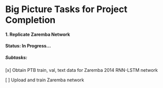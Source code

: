 # Big Picture Tasks for Project Completion #

#### 1. Replicate Zaremba Network ####
#### Status: In Progress... ####
##### Subtasks: #####

[x] Obtain PTB train, val, text data for Zaremba 2014 RNN-LSTM network

[ ] Upload and train Zaremba network 